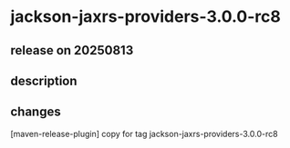 # jackson-jaxrs-providers-3.0.0-rc8

## release on 20250813
## description
## changes
[maven-release-plugin] copy for tag jackson-jaxrs-providers-3.0.0-rc8

